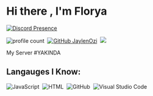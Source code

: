 # Hi there , I'm Florya 
[![Discord Presence]( https://api.lanyard.rest/v1/users/276781786925891585 )](https://discord.com/users/276781786925891585) 

![profile count](https://komarev.com/ghpvc/?username=iFlorya&color=red)&nbsp;
[![GitHub JaylenOzi](https://img.shields.io/github/followers/iFlorya?label=follow&style=social)](https://github.com/iFlorya)&nbsp;
<a href="https://instagram.com/kei_wesly"><img src="https://img.shields.io/badge/@kei_wesly-E4405F?style=flat&logo=Instagram&logoColor=white"/></a> &nbsp;

My Server
#YAKINDA

## Langauges I Know:
![JavaScript](https://img.shields.io/badge/-JavaScript-05122A?style=flat&logo=javascript)&nbsp;
![HTML](https://img.shields.io/badge/-HTML-05122A?style=flat&logo=HTML5)&nbsp;
![GitHub](https://img.shields.io/badge/-GitHub-05122A?style=flat&logo=github)&nbsp;
![Visual Studio Code](https://img.shields.io/badge/-Visual%20Studio%20Code-05122A?style=flat&logo=visual-studio-code&logoColor=007ACC)&nbsp;


